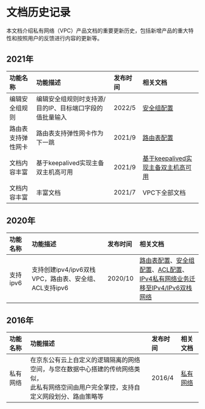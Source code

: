 # 文档历史记录

本文档介绍私有网络（VPC）产品文档的重要更新历史，包括新增产品的重大特性和按照用户的反馈进行内容的更新等。

## 2021年
| 功能名称 | 功能描述 | 发布时间 | 相关文档|
| :---------------| :--------------|:------------|:--------|
|编辑安全组规则|编辑安全组规则时支持源/目的IP、目标端口字段的值批量输入|2022/5|[安全组配置](https://docs.jdcloud.com/cn/virtual-private-cloud/security-group-configuration#user-content-4)|
|路由表支持弹性网卡|路由表支持弹性网卡作为下一跳|2021/9|[路由表配置](../Operation-Guide/Route-Table-Configuration.md)|
|文档内容丰富|基于keepalived实现主备双主机高可用 |2021/9|[基于keepalived实现主备双主机高可用](../Best-Practice/Keepalived.md)
|文档内容丰富|丰富文档|2021/7|VPC下全部文档|


## 2020年
| 功能名称 | 功能描述 | 发布时间 | 相关文档|
| :---------------| :--------------|:------------|:--------|
|支持ipv6|支持创建ipv4/ipv6双栈VPC，路由表、安全组、ACL支持ipv6|2020/10|[路由表配置](https://docs.jdcloud.com/cn/virtual-private-cloud/route-table-configuration)、[安全组配置](https://docs.jdcloud.com/cn/virtual-private-cloud/security-group-configuration)、[ACL配置](https://docs.jdcloud.com/cn/virtual-private-cloud/network-acl-configuration)、</br> [IPv4私有网络业务迁移至IPv4/IPv6双栈网络](https://docs.jdcloud.com/cn/virtual-private-cloud/part-of-ipv4toipv6-best-practice)



## 2016年
| 功能名称 | 功能描述 | 发布时间 | 相关文档|
| :---------------| :--------------|:------------|:--------|
|私有网络|在京东公有云上自定义的逻辑隔离的网络空间，与您在数据中心搭建的传统网络类似，</br> 此私有网络空间由用户完全掌控，支持自定义网段划分、路由策略等|2016/4 |[私有网络](https://docs.jdcloud.com/cn/virtual-private-cloud/product-overview)
